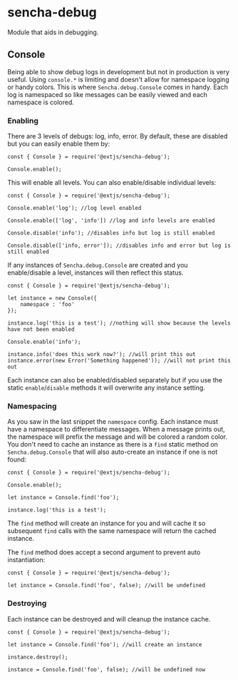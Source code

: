 # sencha-debug

Module that aids in debugging.

## Console

Being able to show debug logs in development but not in production is very useful. Using `console.*` is limiting and doesn't
allow for namespace logging or handy colors. This is where `Sencha.debug.Console` comes in handy. Each log is namespaced
so like messages can be easily viewed and each namespace is colored.

### Enabling

There are 3 levels of debugs: log, info, error. By default, these are disabled but you can easily enable them by:

    const { Console } = require('@extjs/sencha-debug');

    Console.enable();

This will enable all levels. You can also enable/disable individual levels:

    const { Console } = require('@extjs/sencha-debug');

    Console.enable('log'); //log level enabled

    Console.enable(['log', 'info']) //log and info levels are enabled

    Console.disable('info'); //disables info but log is still enabled

    Console.disable(['info, error']); //disables info and error but log is still enabled

If any instances of `Sencha.debug.Console` are created and you enable/disable a level, instances will then reflect this
status.

    const { Console } = require('@extjs/sencha-debug');

    let instance = new Console({
        namespace : 'foo'
    });

    instance.log('this is a test'); //nothing will show because the levels have not been enabled

    Console.enable('info');

    instance.info('does this work now?'); //will print this out
    instance.error(new Error('Something happened')); //will not print this out

Each instance can also be enabled/disabled separately but if you use the static `enable`/`disable` methods it will overwrite any
instance setting.

### Namespacing

As you saw in the last snippet the `namespace` config. Each instance must have a namespace to differentiate messages. When a message
prints out, the namespace will prefix the message and will be colored a random color. You don't need to cache an instance as there
is a `find` static method on `Sencha.debug.Console` that will also auto-create an instance if one is not found:

    const { Console } = require('@extjs/sencha-debug');

    Console.enable();

    let instance = Console.find('foo');

    instance.log('this is a test');

The `find` method will create an instance for you and will cache it so subsequent `find` calls with the same namespace will return
the cached instance.

The `find` method does accept a second argument to prevent auto instantiation:

    const { Console } = require('@extjs/sencha-debug');

    let instance = Console.find('foo', false); //will be undefined

### Destroying

Each instance can be destroyed and will cleanup the instance cache.

    const { Console } = require('@extjs/sencha-debug');

    let instance = Console.find('foo'); //will create an instance

    instance.destroy();

    instance = Console.find('foo', false); //will be undefined now
